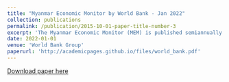 ```yaml
---
title: "Myanmar Economic Monitor by World Bank - Jan 2022"
collection: publications
permalink: /publication/2015-10-01-paper-title-number-3
excerpt: 'The Myanmar Economic Monitor (MEM) is published semiannually and is a product of the World Bank’s Myanmar office.'
date: 2022-01-01
venue: 'World Bank Group'
paperurl: 'http://academicpages.github.io/files/world_bank.pdf'
---
```

[Download paper here](http://academicpages.github.io/files/world_bank.pdf)
